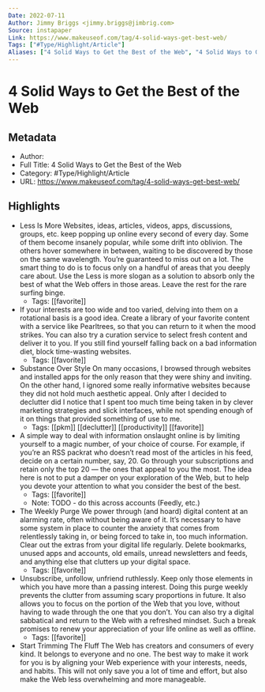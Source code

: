 ```yaml
---
Date: 2022-07-11
Author: Jimmy Briggs <jimmy.briggs@jimbrig.com>
Source: instapaper
Link: https://www.makeuseof.com/tag/4-solid-ways-get-best-web/
Tags: ["#Type/Highlight/Article"]
Aliases: ["4 Solid Ways to Get the Best of the Web", "4 Solid Ways to Get the Best of the Web"]
---
```

# 4 Solid Ways to Get the Best of the Web

## Metadata
- Author: 
- Full Title: 4 Solid Ways to Get the Best of the Web
- Category: #Type/Highlight/Article
- URL: https://www.makeuseof.com/tag/4-solid-ways-get-best-web/

## Highlights
- Less Is More
  Websites, ideas, articles, videos, apps, discussions, groups, etc. keep popping up online every second of every day. Some of them become insanely popular, while some drift into oblivion. The others hover somewhere in between, waiting to be discovered by those on the same wavelength. You’re guaranteed to miss out on a lot.
  The smart thing to do is to focus only on a handful of areas that you deeply care about. Use the Less is more slogan as a solution to absorb only the best of what the Web offers in those areas. Leave the rest for the rare surfing binge.
    - Tags: [[favorite]] 
- If your interests are too wide and too varied, delving into them on a rotational basis is a good idea. Create a library of your favorite content with a service like Pearltrees, so that you can return to it when the mood strikes. You can also try a curation service to select fresh content and deliver it to you. If you still find yourself falling back on a bad information diet, block time-wasting websites.
    - Tags: [[favorite]] 
- Substance Over Style
  On many occasions, I browsed through websites and installed apps for the only reason that they were shiny and inviting. On the other hand, I ignored some really informative websites because they did not hold much aesthetic appeal. Only after I decided to declutter did I notice that I spent too much time being taken in by clever marketing strategies and slick interfaces, while not spending enough of it on things that provided something of use to me.
    - Tags: [[pkm]] [[declutter]] [[productivity]] [[favorite]] 
- A simple way to deal with information onslaught online is by limiting yourself to a magic number, of your choice of course. For example, if you’re an RSS packrat who doesn’t read most of the articles in his feed, decide on a certain number, say, 20. Go through your subscriptions and retain only the top 20 — the ones that appeal to you the most. The idea here is not to put a damper on your exploration of the Web, but to help you devote your attention to what you consider the best of the best.
    - Tags: [[favorite]] 
    - Note: TODO - do this across accounts (Feedly, etc.)
- The Weekly Purge
  We power through (and hoard) digital content at an alarming rate, often without being aware of it. It’s necessary to have some system in place to counter the anxiety that comes from relentlessly taking in, or being forced to take in, too much information. Clear out the extras from your digital life regularly. Delete bookmarks, unused apps and accounts, old emails, unread newsletters and feeds, and anything else that clutters up your digital space.
    - Tags: [[favorite]] 
- Unsubscribe, unfollow, unfriend ruthlessly. Keep only those elements in which you have more than a passing interest. Doing this purge weekly prevents the clutter from assuming scary proportions in future. It also allows you to focus on the portion of the Web that you love, without having to wade through the one that you don’t. You can also try a digital sabbatical and return to the Web with a refreshed mindset. Such a break promises to renew your appreciation of your life online as well as offline.
    - Tags: [[favorite]] 
- Start Trimming The Fluff
  The Web has creators and consumers of every kind. It belongs to everyone and no one. The best way to make it work for you is by aligning your Web experience with your interests, needs, and habits. This will not only save you a lot of time and effort, but also make the Web less overwhelming and more manageable.
